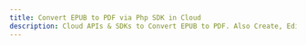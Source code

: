 ---title: Convert EPUB to PDF via Php SDK in Clouddescription: Cloud APIs & SDKs to Convert EPUB to PDF. Also Create, Edit & Render Microsoft Word & OpenOffice documents in the Cloud.---